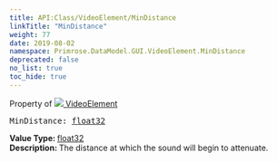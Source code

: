 ```yaml
---
title: API:Class/VideoElement/MinDistance
linkTitle: "MinDistance"
weight: 77
date: 2019-08-02
namespace: Primrose.DataModel.GUI.VideoElement.MinDistance
deprecated: false
no_list: true
toc_hide: true
---
```

Property of <a href="/docs/api-reference/Class/VideoElement"><img src="/icons/silk/frame.png"/>&nbsp;VideoElement</a>
<pre class="method-declaration">
MinDistance: <a class="type" href="/docs/api-reference/System/Primitives#single">float32</a></pre>
<b>Value Type: </b>
<a class="type" href="/docs/api-reference/System/Primitives#single">float32</a>
<br/>
<b>Description: </b>
The distance at which the sound will begin to attenuate.

